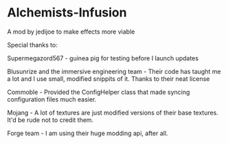# Alchemists-Infusion
A mod by jedijoe to make effects more viable

Special thanks to:

Supermegazord567 - guinea pig for testing before I launch updates

Blusunrize and the immersive engineering team - Their code has taught me a lot and I use small, modified snippits of it. Thanks to their neat license  

Commoble - Provided the ConfigHelper class that made syncing configuration files much easier.

Mojang - A lot of textures are just modified versions of their base textures. It'd be rude not to credit them.

Forge team - I am using their huge modding api, after all.
